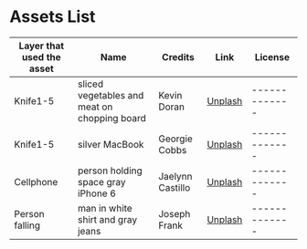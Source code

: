 # Assets List
| Layer that used the asset  | Name | Credits | Link | License |
| ------------- | ------------- | ------------- | ------------- | ------------- |
| Knife1-5 | sliced vegetables and meat on chopping board | Kevin Doran | [Unplash](https://unsplash.com/photos/sliced-vegetables-and-meat-on-chopping-board-m1meZgcUYEk) | ------------- |
| Knife1-5 | silver MacBook | Georgie Cobbs | [Unplash](https://unsplash.com/photos/silver-macbook-kP0pjdyYNyU) | ------------- |
| Cellphone | person holding space gray iPhone 6 | Jaelynn Castillo | [Unplash](https://unsplash.com/photos/person-holding-space-gray-iphone-6-3dGIvxKiQiQ) | ------------- |
| Person falling | man in white shirt and gray jeans | Joseph Frank | [Unplash](https://unsplash.com/photos/man-in-white-shirt-and-gray-jeans-jDmFoPrp6dI) | ------------- |
